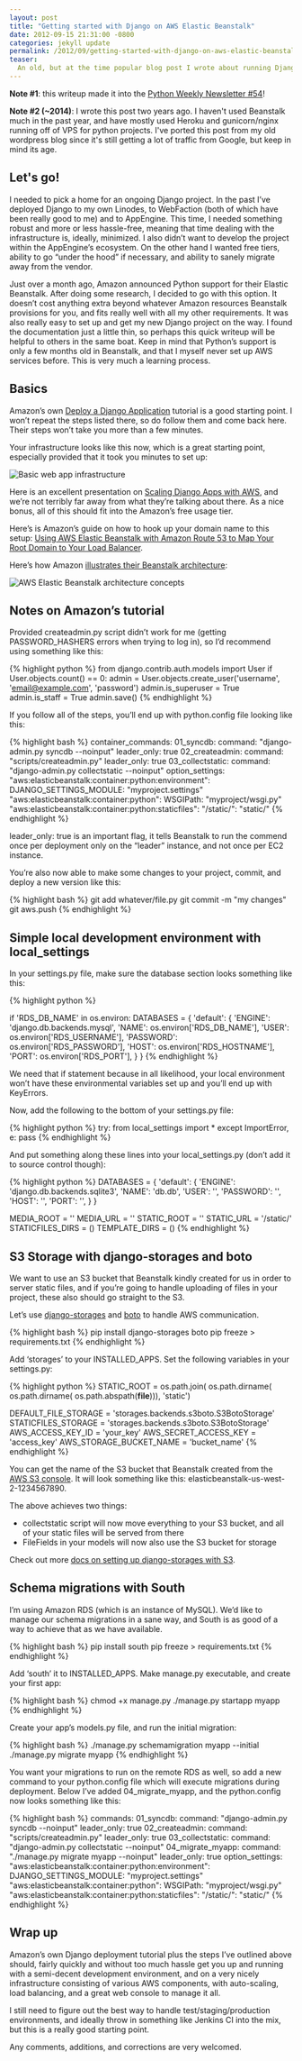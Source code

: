 ```yaml
---
layout: post
title: "Getting started with Django on AWS Elastic Beanstalk"
date: 2012-09-15 21:31:00 -0800
categories: jekyll update
permalink: /2012/09/getting-started-with-django-on-aws-elastic-beanstalk/
teaser:
  An old, but at the time popular blog post I wrote about running Django apps on AWS.
---
```

**Note #1**: this writeup made it into the [Python Weekly Newsletter #54](http://t.co/b4gwDd6M)!

**Note #2 (~2014)**: I wrote this post two years ago. I haven't used Beanstalk much in the past year, and have mostly used Heroku and gunicorn/nginx running off of VPS for python projects. I've ported this post from my old wordpress blog since it's still getting a lot of traffic from Google, but keep in mind its age.

Let's go!
---

I needed to pick a home for an ongoing Django project. In the past I’ve deployed Django to my own Linodes, to WebFaction (both of which have been really good to me) and to AppEngine. This time, I needed something robust and more or less hassle-free, meaning that time dealing with the infrastructure is, ideally, minimized. I also didn’t want to develop the project within the AppEngine’s ecosystem. On the other hand I wanted free tiers, ability to go “under the hood” if necessary, and ability to sanely migrate away from the vendor.

Just over a month ago, Amazon announced Python support for their Elastic Beanstalk. After doing some research, I decided to go with this option. It doesn’t cost anything extra beyond whatever Amazon resources Beanstalk provisions for you, and fits really well with all my other requirements. It was also really easy to set up and get my new Django project on the way. I found the documentation just a little thin, so perhaps this quick writeup will be helpful to others in the same boat. Keep in mind that Python’s support is only a few months old in Beanstalk, and that I myself never set up AWS services before. This is very much a learning process.

Basics
---
Amazon’s own [Deploy a Django Application](http://docs.amazonwebservices.com/elasticbeanstalk/latest/dg/create_deploy_Python_django.html) tutorial is a good starting point. I won’t repeat the steps listed there, so do follow them and come back here. Their steps won’t take you more than a few minutes.

Your infrastructure looks like this now, which is a great starting point, especially provided that it took you minutes to set up:

![Basic web app infrastructure](http://i.imgur.com/dilbbTM.png)

Here is an excellent presentation on [Scaling Django Apps with AWS](http://www.scribd.com/doc/54883641/Scaling-Django-Apps-With-Amazon-AWS), and we’re not terribly far away from what they’re talking about there. As a nice bonus, all of this should fit into the Amazon’s free usage tier.

Here’s is Amazon’s guide on how to hook up your domain name to this setup: [Using AWS Elastic Beanstalk with Amazon Route 53 to Map Your Root Domain to Your Load Balancer](http://docs.amazonwebservices.com/elasticbeanstalk/latest/dg/AWSHowTo.Route53.html).

Here’s how Amazon [illustrates their Beanstalk architecture](http://docs.amazonwebservices.com/elasticbeanstalk/latest/dg/concepts.concepts.architecture.html):

![AWS Elastic Beanstalk architecture concepts](http://i.imgur.com/AbLE23E.gif)

Notes on Amazon’s tutorial
---

Provided createadmin.py script didn’t work for me (getting PASSWORD_HASHERS errors when trying to log in), so I’d recommend using something like this:

{% highlight python %}
from django.contrib.auth.models import User
if User.objects.count() == 0:
    admin = User.objects.create_user('username', 'email@example.com', 'password')
    admin.is_superuser = True
    admin.is_staff = True
    admin.save()
{% endhighlight %}

If you follow all of the steps, you’ll end up with python.config file looking like this:

{% highlight bash %}
container_commands:
 01_syncdb:
  command: "django-admin.py syncdb --noinput"
  leader_only: true
 02_createadmin:
  command: "scripts/createadmin.py"
  leader_only: true
 03_collectstatic:
  command: "django-admin.py collectstatic --noinput"
option_settings:
 "aws:elasticbeanstalk:container:python:environment":
  DJANGO_SETTINGS_MODULE: "myproject.settings"
 "aws:elasticbeanstalk:container:python":
  WSGIPath: "myproject/wsgi.py"
 "aws:elasticbeanstalk:container:python:staticfiles":
  "/static/": "static/"
{% endhighlight %}

leader_only: true is an important flag, it tells Beanstalk to run the commend once per deployment only on the “leader” instance, and not once per EC2 instance.

You’re also now able to make some changes to your project, commit, and deploy a new version like this:

{% highlight bash %}
git add whatever/file.py
git commit -m "my changes"
git aws.push
{% endhighlight %}

Simple local development environment with local_settings
---

In your settings.py file, make sure the database section looks something like this:

{% highlight python %}

if 'RDS_DB_NAME' in os.environ:
 DATABASES = {
  'default': {
  'ENGINE': 'django.db.backends.mysql',
  'NAME': os.environ['RDS_DB_NAME'],
  'USER': os.environ['RDS_USERNAME'],
  'PASSWORD': os.environ['RDS_PASSWORD'],
  'HOST': os.environ['RDS_HOSTNAME'],
  'PORT': os.environ['RDS_PORT'],
  }
 }
{% endhighlight %}

We need that if statement because in all likelihood, your local environment won’t have these environmental variables set up and you’ll end up with KeyErrors.

Now, add the following to the bottom of your settings.py file:

{% highlight python %}
try:
 from local_settings import *
except ImportError, e:
 pass
{% endhighlight %}

And put something along these lines into your local_settings.py (don’t add it to source control though):

{% highlight python %}
DATABASES = {
 'default': {
  'ENGINE': 'django.db.backends.sqlite3',
  'NAME': 'db.db',
  'USER': '',
  'PASSWORD': '',
  'HOST': '',
  'PORT': '',
 }
}

MEDIA_ROOT = ''
MEDIA_URL = ''
STATIC_ROOT = ''
STATIC_URL = '/static/'
STATICFILES_DIRS = ()
TEMPLATE_DIRS = ()
{% endhighlight %}

S3 Storage with django-storages and boto
---

We want to use an S3 bucket that Beanstalk kindly created for us in order to server static files, and if you’re going to handle uploading of files in your project, these also should go straight to the S3.

Let’s use [django-storages](http://django-storages.readthedocs.org/en/latest/index.html) and [boto](https://github.com/boto/boto) to handle AWS communication.

{% highlight bash %}
pip install django-storages boto
pip freeze > requirements.txt
{% endhighlight %}

Add ‘storages’ to your INSTALLED_APPS. Set the following variables in your settings.py:

{% highlight python %}
STATIC_ROOT = os.path.join(
 os.path.dirname(
  os.path.dirname(
   os.path.abspath(__file__))), 'static')

DEFAULT_FILE_STORAGE = 'storages.backends.s3boto.S3BotoStorage'
STATICFILES_STORAGE = 'storages.backends.s3boto.S3BotoStorage'
AWS_ACCESS_KEY_ID = 'your_key'
AWS_SECRET_ACCESS_KEY = 'access_key'
AWS_STORAGE_BUCKET_NAME = 'bucket_name'
{% endhighlight %}

You can get the name of the S3 bucket that Beanstalk created from the [AWS S3 console](https://console.aws.amazon.com/s3/home). It will look something like this: elasticbeanstalk-us-west-2-1234567890.

The above achieves two things:

* collectstatic script will now move everything to your S3 bucket, and all of your static files will be served from there
* FileFields in your models will now also use the S3 bucket for storage

Check out more [docs on setting up django-storages with S3](http://django-storages.readthedocs.org/en/latest/backends/amazon-S3.html).

Schema migrations with South
---

I’m using Amazon RDS (which is an instance of MySQL). We’d like to manage our schema migrations in a sane way, and South is as good of a way to achieve that as we have available.

{% highlight bash %}
pip install south
pip freeze > requirements.txt
{% endhighlight %}

Add ‘south’ it to INSTALLED_APPS. Make manage.py executable, and create your first app:

{% highlight bash %}
chmod +x manage.py
./manage.py startapp myapp
{% endhighlight %}

Create your app’s models.py file, and run the initial migration:

{% highlight bash %}
./manage.py schemamigration myapp --initial
./manage.py migrate myapp
{% endhighlight %}

You want your migrations to run on the remote RDS as well, so add a new command to your python.config file which will execute migrations during deployment. Below I’ve added 04_migrate_myapp, and the python.config now looks something like this:

{% highlight bash %}
commands:
 01_syncdb:
  command: "django-admin.py syncdb --noinput"
  leader_only: true
 02_createadmin:
  command: "scripts/createadmin.py"
  leader_only: true
 03_collectstatic:
  command: "django-admin.py collectstatic --noinput"
 04_migrate_myapp:
  command: "./manage.py migrate myapp --noinput"
  leader_only: true
option_settings:
 "aws:elasticbeanstalk:container:python:environment":
  DJANGO_SETTINGS_MODULE: "myproject.settings"
 "aws:elasticbeanstalk:container:python":
  WSGIPath: "myproject/wsgi.py"
 "aws:elasticbeanstalk:container:python:staticfiles":
  "/static/": "static/"
{% endhighlight %}

Wrap up
---

Amazon’s own Django deployment tutorial plus the steps I’ve outlined above should, fairly  quickly and without too much hassle get you up and running with a semi-decent development environment, and on a very nicely infrastructure consisting of various AWS components, with auto-scaling, load balancing, and a great web console to manage it all.

I still need to figure out the best way to handle test/staging/production environments, and ideally throw in something like Jenkins CI into the mix, but this is a really good starting point.

Any comments, additions, and corrections are very welcomed.
